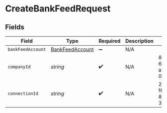 # CreateBankFeedRequest


## Fields

| Field                                                     | Type                                                      | Required                                                  | Description                                               | Example                                                   |
| --------------------------------------------------------- | --------------------------------------------------------- | --------------------------------------------------------- | --------------------------------------------------------- | --------------------------------------------------------- |
| `bankFeedAccount`                                         | [BankFeedAccount](../../models/shared/BankFeedAccount.md) | :heavy_minus_sign:                                        | N/A                                                       |                                                           |
| `companyId`                                               | *string*                                                  | :heavy_check_mark:                                        | N/A                                                       | 8a210b68-6988-11ed-a1eb-0242ac120002                      |
| `connectionId`                                            | *string*                                                  | :heavy_check_mark:                                        | N/A                                                       | 2e9d2c44-f675-40ba-8049-353bfcb5e171                      |